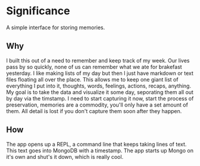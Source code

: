 # Significance

A simple interface for storing memories.

## Why

I built this out of a need to remember and keep track of my week. Our lives pass by so quickly, none of us can remember what we ate for brakefast yesterday. I like making lists of my day but then I just have markdown or text files floating all over the place. This allows me to keep one giant list of everything I put into it, thoughts, words, feelings, actions, recaps, anything. My goal is to take the data and visualize it some day, seporating them all out by day via the timstamp. I need to start capturing it now, start the process of preservation, memories are a commodity, you'll only have a set amount of them. All detail is lost if you don't capture them soon after they happen. 

## How

The app opens up a REPL, a command line that keeps taking lines of text. This text goes into MongoDB with a timestamp. The app starts up Mongo on it's own and shut's it down, which is really cool.
